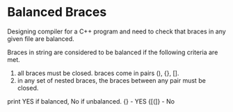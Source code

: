 # Balanced Braces

Designing compiler for a C++ program and need to check that braces in any given file are balanced. 

Braces in string are considered to be balanced if the following criteria are met. 
1. all braces must be closed. braces come in pairs (),  {}, [].
2. in any set of nested braces, the braces between any pair must be closed. 

print YES if balanced, No if unbalanced. 
{}[]()  - YES
{[(]}   - No 

